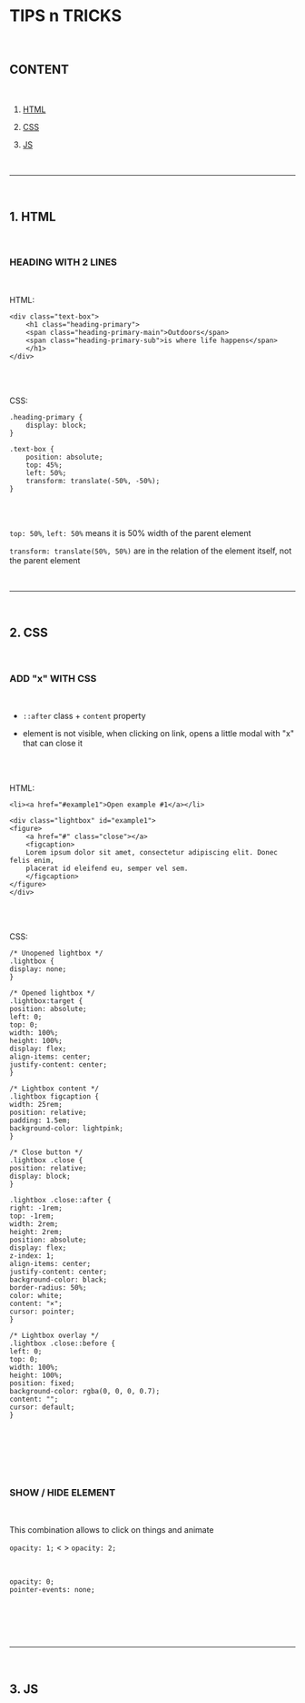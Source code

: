 # TIPS n TRICKS 

<br>

## CONTENT

<br>

1. [HTML](#1-html)

2. [CSS](#"2-css)

3. [JS](#3-js)

<br><hr /><br>

## 1. HTML

<br>

### HEADING WITH 2 LINES

<br>

HTML:
<br>

    <div class="text-box">
        <h1 class="heading-primary">
        <span class="heading-primary-main">Outdoors</span>
        <span class="heading-primary-sub">is where life happens</span>
        </h1>
    </div>

<br><br>

CSS: 


    .heading-primary {
        display: block;
    }

    .text-box {
        position: absolute;
        top: 45%;
        left: 50%;
        transform: translate(-50%, -50%); 
    }

<br><br>

`top: 50%`, `left: 50%` means it is 50% width of the parent element

`transform: translate(50%, 50%)` are in the relation of the element itself, not the parent element

<br><hr /><br>

## 2. CSS

<br>

### ADD "x" WITH CSS
<br>

- `::after` class + `content` property

- element is not visible, when clicking on link, opens a little modal with "x" that can close it

<br><br>

HTML:
<br>


    <li><a href="#example1">Open example #1</a></li>

    <div class="lightbox" id="example1">
    <figure>
        <a href="#" class="close"></a>
        <figcaption>
        Lorem ipsum dolor sit amet, consectetur adipiscing elit. Donec felis enim,
        placerat id eleifend eu, semper vel sem.
        </figcaption>
    </figure>
    </div>
<br><br>

CSS:
<br>

    /* Unopened lightbox */
    .lightbox {
    display: none;
    }

    /* Opened lightbox */
    .lightbox:target {
    position: absolute;
    left: 0;
    top: 0;
    width: 100%;
    height: 100%;
    display: flex;
    align-items: center;
    justify-content: center;
    }

    /* Lightbox content */
    .lightbox figcaption {
    width: 25rem;
    position: relative;
    padding: 1.5em;
    background-color: lightpink;
    }

    /* Close button */
    .lightbox .close {
    position: relative;
    display: block;
    }

    .lightbox .close::after {
    right: -1rem;
    top: -1rem;
    width: 2rem;
    height: 2rem;
    position: absolute;
    display: flex;
    z-index: 1;
    align-items: center;
    justify-content: center;
    background-color: black;
    border-radius: 50%;
    color: white;
    content: "×";
    cursor: pointer;
    }

    /* Lightbox overlay */
    .lightbox .close::before {
    left: 0;
    top: 0;
    width: 100%;
    height: 100%;
    position: fixed;
    background-color: rgba(0, 0, 0, 0.7);
    content: "";
    cursor: default;
    }

<br><br>


<br><br>

### SHOW / HIDE ELEMENT
<br>

This combination allows to click on things and animate

`opacity: 1;` < > `opacity: 2;`

<br>

    opacity: 0;
    pointer-events: none;

<br><br>    

<br><hr /><br>

## 3. JS

<br>
